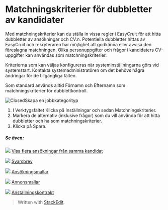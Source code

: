 # Matchningskriterier för dubbletter av kandidater

Med matchningskriterier kan du ställa in vissa regler i EasyCruit för att hitta dubbletter av ansökningar och CV:n. Potentiella dubbletter hittas av EasyCruit och rekryteraren har möjlighet att godkänna eller avvisa den föreslagna matchningen. Olika personuppgifter och frågor i kandidaters CV-uppgifter kan användas som matchningskriterier.

Kriterierna som kan väljas konfigureras när systeminställningarna görs vid systemstart. Kontakta systemadministratören om det behövs några ändringar för de tillgängliga fälten.

Som standard används alltid  Förnamn  och  Efternamn  som matchningskriterier för dubblettkontroll.

![Closed](../Skins/Default/Stylesheets/Images/transparent.gif)Skapa en jobbkategorityp

1.  I  Verktygsfältet  Klicka på  Inställningar  och sedan  Matchningskriterier.
2.  Markera de alternativ (inklusive frågor) som du vill använda för att hitta dubbletter och ha som matchningskriterier.
3.  Klicka på  Spara.  
    

##### Se även:

![](../Resources/Images/icon-document-link.png)  [Visa flera ansökningar från samma kandidat](viewing_a_candidates_multiple_applications.htm)

![](../Resources/Images/icon-document-link.png)  [Svarsbrev](response_emails.htm)

![](../Resources/Images/icon-document-link.png)  [Ansökningsmallar](application_templates.htm)

![](../Resources/Images/icon-document-link.png)  [Annonsmallar](vacancy_templates.htm)

![](../Resources/Images/icon-document-link.png)  [Anställningskontrakt](employment_contacts.htm)


> Written with [StackEdit](https://stackedit.io/).
<!--stackedit_data:
eyJoaXN0b3J5IjpbLTEyMDMwMjEyNzldfQ==
-->